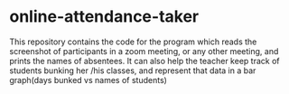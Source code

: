 # online-attendance-taker
This repository contains the code for the program which reads the screenshot of participants in a zoom meeting, or any other meeting, and prints the names of absentees. It can also help the teacher keep track of students bunking her /his classes, and represent that data in a bar graph(days bunked vs names of students)
